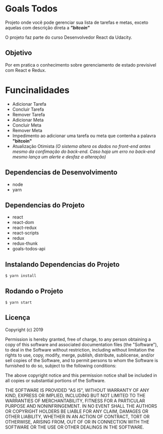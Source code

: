 # Goals Todos
Projeto onde você pode gerenciar sua lista de tarefas e metas, exceto aquelas com descrição direta a _**"bitcoin"**_

O projeto faz parte do curso Desenvolvedor React da Udacity.

## Objetivo
Por em pratica o conhecimento sobre gerenciamento de estado previsivel com React e Redux.

# Funcinalidades
* Adicionar Tarefa
* Concluir Tarefa
* Remover Tarefa
* Adicionar Meta
* Concluir Meta
* Remover Meta
* Impedimento ao adicionar uma tarefa ou meta que contenha a palavra **"bitcoin"**
* Atualização Otimista _(O sistema altera os dados no front-end antes mesmo da confimação do back-end. Caso haja um erro no back-end mesmo lança um alerte e desfaz a alteração)_

## Dependencias de Desenvolvimento
* node
* yarn

## Dependencias do Projeto
* react
* react-dom
* react-redux
* react-scripts
* redux
* redux-thunk
* goals-todos-api


## Instalando Dependencias do Projeto
``` 
$ yarn install
``` 

## Rodando o Projeto
``` 
$ yarn start
``` 
## Licença

 Copyright (c) 2019 <copyright holders>

 Permission is hereby granted, free of charge, to any person obtaining a copy
 of this software and associated documentation files (the "Software"), to deal
 in the Software without restriction, including without limitation the rights
 to use, copy, modify, merge, publish, distribute, sublicense, and/or sell
 copies of the Software, and to permit persons to whom the Software is
 furnished to do so, subject to the following conditions:

 The above copyright notice and this permission notice shall be included in
 all copies or substantial portions of the Software.

 THE SOFTWARE IS PROVIDED "AS IS", WITHOUT WARRANTY OF ANY KIND, EXPRESS OR
 IMPLIED, INCLUDING BUT NOT LIMITED TO THE WARRANTIES OF MERCHANTABILITY,
 FITNESS FOR A PARTICULAR PURPOSE AND NONINFRINGEMENT. IN NO EVENT SHALL THE
 AUTHORS OR COPYRIGHT HOLDERS BE LIABLE FOR ANY CLAIM, DAMAGES OR OTHER
 LIABILITY, WHETHER IN AN ACTION OF CONTRACT, TORT OR OTHERWISE, ARISING FROM,
 OUT OF OR IN CONNECTION WITH THE SOFTWARE OR THE USE OR OTHER DEALINGS IN
 THE SOFTWARE.